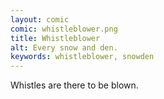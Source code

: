 ```yaml
---
layout: comic
comic: whistleblower.png
title: Whistleblower
alt: Every snow and den.
keywords: whistleblower, snowden
---
```


Whistles are there to be blown.
